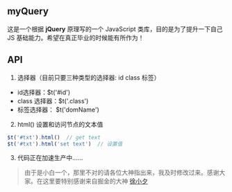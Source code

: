 ## myQuery

这是一个根据 **jQuery** 原理写的一个 JavaScript 类库，目的是为了提升一下自己 JS 基础能力。希望在真正毕业的时候能有所作为！

## API

1. 选择器（目前只要三种类型的选择器: id class 标签）

* id选择器：$t('#id')
* class 选择器：$t('.class')
* 标签选择器： $t('domName')

2. html() 设置和访问节点的文本值

```javascript
$t('#txt').html()  // get text
$t('#txt').html('set text')  // 设置值
```

3. 代码正在加速生产中......

> 由于是小白一个，那里不对的请各位大神指出来，我及时修改过来。感谢大家。在这里要特别感谢来自掘金的大神 [徐小夕](https://juejin.im/user/5b985481f265da0a87264251)